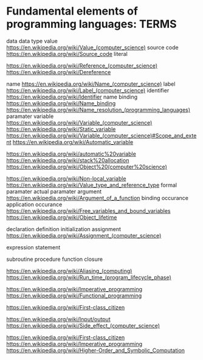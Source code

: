 # Fundamental elements of programming languages: TERMS

data
data type
value https://en.wikipedia.org/wiki/Value_(computer_science)
source code https://en.wikipedia.org/wiki/Source_code
literal

https://en.wikipedia.org/wiki/Reference_(computer_science)
https://en.wikipedia.org/wiki/Dereference

name https://en.wikipedia.org/wiki/Name_(computer_science)
label https://en.wikipedia.org/wiki/Label_(computer_science)
identifier https://en.wikipedia.org/wiki/Identifier
name binding https://en.wikipedia.org/wiki/Name_binding
https://en.wikipedia.org/wiki/Name_resolution_(programming_languages)
paramater
variable https://en.wikipedia.org/wiki/Variable_(computer_science)
https://en.wikipedia.org/wiki/Static_variable
https://en.wikipedia.org/wiki/Variable_(computer_science)#Scope_and_extent
https://en.wikipedia.org/wiki/Automatic_variable

https://en.wikipedia.org/wiki/automatic%20variable
https://en.wikipedia.org/wiki/stack%20allocation
https://en.wikipedia.org/wiki/Object%20(computer%20science)

https://en.wikipedia.org/wiki/Non-local_variable
https://en.wikipedia.org/wiki/Value_type_and_reference_type
formal paramater
actual paramater
argument https://en.wikipedia.org/wiki/Argument_of_a_function
binding occurance
application occurance
https://en.wikipedia.org/wiki/Free_variables_and_bound_variables
https://en.wikipedia.org/wiki/Object_lifetime


declaration
definition
initialization
assignment https://en.wikipedia.org/wiki/Assignment_(computer_science)

expression
statement

subroutine
procedure
function
closure


https://en.wikipedia.org/wiki/Aliasing_(computing)
https://en.wikipedia.org/wiki/Run_time_(program_lifecycle_phase)

https://en.wikipedia.org/wiki/Imperative_programming
https://en.wikipedia.org/wiki/Functional_programming

https://en.wikipedia.org/wiki/First-class_citizen

https://en.wikipedia.org/wiki/Input/output
https://en.wikipedia.org/wiki/Side_effect_(computer_science)

https://en.wikipedia.org/wiki/First-class_citizen
https://en.wikipedia.org/wiki/Imperative_programming
https://en.wikipedia.org/wiki/Higher-Order_and_Symbolic_Computation
